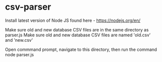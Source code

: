 # csv-parser
Install latest version of Node JS found here - https://nodejs.org/en/

Make sure old and new database CSV files are in the same directory as parser.js
Make sure old and new database CSV files are named 'old.csv' and 'new.csv'

Open commmand prompt, navigate to this directory, then run the command node parser.js